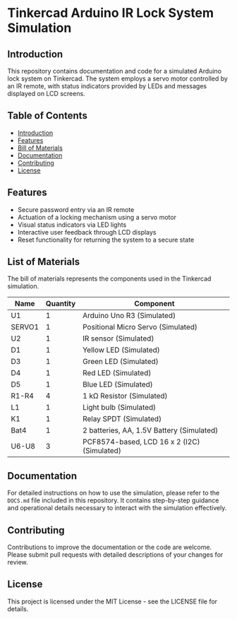 # Tinkercad Arduino IR Lock System Simulation

## Introduction
This repository contains documentation and code for a simulated Arduino lock system on Tinkercad. The system employs a servo motor controlled by an IR remote, with status indicators provided by LEDs and messages displayed on LCD screens.

## Table of Contents
- [Introduction](#introduction)
- [Features](#features)
- [Bill of Materials](#bill-of-materials)
- [Documentation](#documentation)
- [Contributing](#contributing)
- [License](#license)

## Features
- Secure password entry via an IR remote
- Actuation of a locking mechanism using a servo motor
- Visual status indicators via LED lights
- Interactive user feedback through LCD displays
- Reset functionality for returning the system to a secure state

## List of Materials
The bill of materials represents the components used in the Tinkercad simulation.

| Name   | Quantity | Component                       |
| ------ | -------- | ------------------------------- |
| U1     | 1        | Arduino Uno R3 (Simulated)      |
| SERVO1 | 1        | Positional Micro Servo (Simulated) |
| U2     | 1        | IR sensor (Simulated)           |
| D1     | 1        | Yellow LED (Simulated)          |
| D3     | 1        | Green LED (Simulated)           |
| D4     | 1        | Red LED (Simulated)             |
| D5     | 1        | Blue LED (Simulated)            |
| R1-R4  | 4        | 1 kΩ Resistor (Simulated)       |
| L1     | 1        | Light bulb (Simulated)          |
| K1     | 1        | Relay SPDT (Simulated)          |
| Bat4   | 1        | 2 batteries, AA, 1.5V Battery (Simulated) |
| U6-U8  | 3        | PCF8574-based, LCD 16 x 2 (I2C) (Simulated) |

## Documentation
For detailed instructions on how to use the simulation, please refer to the `DOCS.md` file included in this repository. It contains step-by-step guidance and operational details necessary to interact with the simulation effectively.

## Contributing
Contributions to improve the documentation or the code are welcome. Please submit pull requests with detailed descriptions of your changes for review.

## License
This project is licensed under the MIT License - see the LICENSE file for details.
